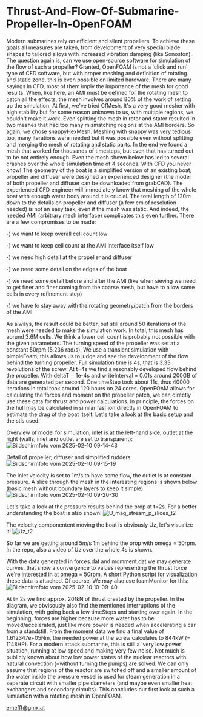 # Thrust-And-Flow-Of-Submarine-Propeller-In-OpenFOAM
Modern submarines rely on efficient and silent propellers. To achieve these goals all measures are taken, from development of very special blade shapes to tailored alloys with increased vibration damping (like Sonoston). The question again is, can we use open-source software for simulation of the flow of such a propeller? Granted, OpenFOAM is not a 'click and run' type of CFD software, but with proper meshing and definition of rotating and static zone, this is even possible on limited hardware. 
There are many sayings in CFD, most of them imply the importance of the mesh for good results. When, like here, an AMI must be defined for the rotating mesh to catch all the effects, the mesh involves around 80% of the work of setting up the simulation. At first, we've tried CfMesh. It's a very good mesher with high stability but for some reason unknown to us, with multiple regions, we couldn't make it work. Even splitting the mesh in rotor and stator resulted in two meshes that had too many mismatching regions at the AMI borders. So again, we chose snappyHexMesh. Meshing with snappy was very tedious too, many iterations were needed but it was possible even without splitting and merging the mesh of rotating and static parts. In the end we found a mesh that worked for thousands of timesteps, but even that has turned out to be not entirely enough. Even the mesh shown below has led to several crashes over the whole simulation time of 4 seconds. With CFD you never know!
The geometry of the boat is a simplified version of an existing boat, propeller and diffuser were designed an experienced designer (the model of both propeller and diffuser can be downloaded from grabCAD). The experienced CFD engineer will immediately know that meshing of the whole boat with enough water body around it is crucial. The total length of 120m down to the details on propeller and diffuser (a few cm of resolution needed) is not an easy task, even if the mesh was static. And indeed, the needed AMI (arbitrary mesh interface) complicates this even further. There are a few compromises to be made:

-) we want to keep overall cell count low

-) we want to keep cell count at the AMI interface itself low

-) we need high detail at the propeller and diffuser

-) we need some detail on the edges of the boat

-) we need some detail before and after the AMI (like when sieving we need to get finer and finer coming from the coarse mesh, but have to allow some cells in every refinement step)

-) we have to stay away with the rotating geometry/patch from the borders of the AMI 

As always, the result could be better, but still around 50 iterations of the mesh were needed to make the simulation work. In total, this mesh has aorund 3.6M cells. We think a lower cell count is probably not possible with the given parameters. The turning speed of the propeller was set at a constant 50rpm (5.236 rad/s). We use a transient simulation with pimpleFoam, this allows us to judge and see the development of the flow behind the turning propeller. Full simulation time is 4s, that is 3.33 revolutions of the screw. At t=4s we find a resonably developed flow behind the propeller. With deltaT = 1e-4s and writeInterval = 0.01s around 200GB of data are generated per second. One timeStep took about 11s, thus 40000 iterations in total took around 120 hours on 24 cores. OpenFOAM allows for calculating the forces and moment on the propeller patch, we can directly use these data for thrust and power calculations. In principle, the forces on the hull may be calculated in similar fashion directly in OpenFOAM to estimate the drag of the boat itself. Let's take a look at the basic setup and the stls used:

Overview of model for simulation, inlet is at the left-hand side, outlet at the right (walls, inlet and outlet are set to transparent):
![Bildschirmfoto vom 2025-02-10 09-14-43](https://github.com/user-attachments/assets/762b047c-20b9-4457-8052-8d0411ee42d4)

Detail of propeller, diffuser and simplified rudders:
![Bildschirmfoto vom 2025-02-10 09-15-19](https://github.com/user-attachments/assets/77645da3-f229-4771-9541-a61d0cf5d6eb)

The inlet velocity is set to 1m/s to have some flow, the outlet is at constant pressure. A slice through the mesh in the interesting regions is shown below (basic mesh without boundary layers to keep it simple):
![Bildschirmfoto vom 2025-02-10 09-20-30](https://github.com/user-attachments/assets/f6c2545d-48da-4134-958e-4cdfa99fbe44)

Let's take a look at the pressure results behind the prop at t=2s. For a better understanding the boat is also shown:
![U_mag_stream_p_slices_t2](https://github.com/user-attachments/assets/1cdae970-b23d-4997-9083-122e7e3febf1)

The velocity componentent moving the boat is obviously Uz, let's visualize it:
![Uz_t2](https://github.com/user-attachments/assets/9b2b600a-a2b5-4842-9b0b-3d094506b004)

So far we are getting around 5m/s 1m behind the prop with omega = 50rpm. In the repo, also a video of Uz over the whole 4s is shown.

With the data generated in forces.dat and momment.dat we may generate curves, that show a convergence to values representing the thrust force we're interested in at omega = 50rpm. A short Python script for visualization these data is attached. Of course, We may also use foamMonitor for this:
![Bildschirmfoto vom 2025-02-10 10-09-40](https://github.com/user-attachments/assets/d9ee17d1-17cd-4516-b358-49a9bac851ae)

At t= 2s we find approx. 201kN of thrust created by the propeller. In the diagram, we obvisously also find the mentioned interruptions of the simulation, with going back a few timeSteps and starting over again. In the beginning, forces are higher because more water has to be moved/accelerated, just like more power is needed when accelerating a car from a standstill. From the moment data we find a final value of 1.612347e+05Nm, the needed power at the screw calculates to 844kW (= 1148HP). For a modern attack submarine, this is still a 'very low power' situation, running at low speed and making very few noise. Not much is publicly known about how low power states of the nuclear reactors with natural convection (=without turning the pumps) are solved. We can only assume that regions of the reactor are switched off and a smaller amount of the water inside the pressure vessel is used for steam generation in a separate circuit with smaller pipe diameters (and maybe even smaller heat exchangers and secondary circuits). This concludes our first look at such a simulation with a rotating mesh in OpenFOAM.

emefff@gmx.at


